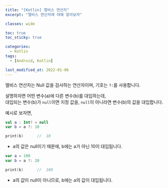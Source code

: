 ```yaml
---
title: "[Kotlin] 엘비스 연산자"
excerpt: "엘비스 연산자에 대해 알아보자"

classes: wide

toc: true
toc_sticky: true

categories:
  - Kotlin
tags:
  - [Android, Kotlin]

last_modified_at: 2022-01-06
---
```


엘비스 연산자는 Null 값을 검사하는 연산자이며, 기호는 `?:`를 사용합니다.

설명하자면 어떤 변수(a)에 다른 변수(b)를 대입하는데,   
대입되는 변수(b)가 `null`이면 지정 값을, `null`이 아니라면 변수(b)의 값을 대입합니다.

예시로 보자면,

```kotlin
val a : Int? = null
var b = a ?: 10

print(b)      //  10
```

* a의 값은 null이기 때문에, b에는 a가 아닌 10이 대입됩니다.

```kotlin
var a = 100
var b = a ?: 20

print(b)      //  100
```

* a의 값이 null이 아니므로, b에는 a의 값이 대입됩니다.